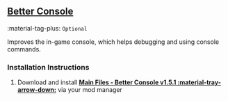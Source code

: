 ## [Better Console](https://www.nexusmods.com/fallout4/mods/26582)
:material-tag-plus: `Optional` 

Improves the in-game console, which helps debugging and using console commands.

### Installation Instructions
1. Download and install **[Main Files - Better Console v1.5.1 :material-tray-arrow-down:](https://www.nexusmods.com/fallout4/mods/26582?tab=files)** via your mod manager
